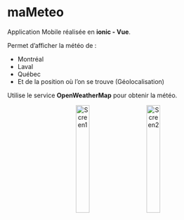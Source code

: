 # maMeteo
Application Mobile réalisée en <b>ionic - Vue</b>.
<br>
<p>Permet d’afficher la météo de&nbsp;:</p>
<ul>
<li> Montréal</li>
<li>Laval</li>
<li>Québec</li>
<li>Et de la position où l’on se trouve (Géolocalisation)</li>
</ul>

Utilise le service <b>OpenWeatherMap</b> pour obtenir la météo.

<p align="center">
  <img alt="Screen1" src="https://user-images.githubusercontent.com/35946656/178163047-a9057585-efa7-46e9-8306-dc5dfeccb03f.png" width="25%">
&nbsp; &nbsp; &nbsp; &nbsp;
  <img alt="Screen2" src="https://user-images.githubusercontent.com/35946656/178163049-ce5c99d6-4d67-46c5-aae9-f3fe65b7ee96.png" width="25%">
</p>

